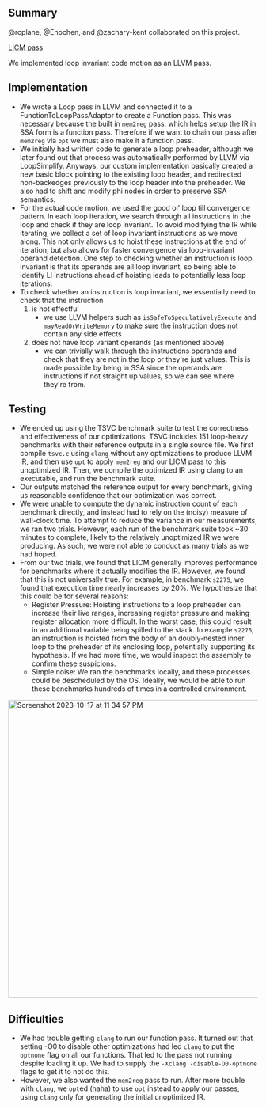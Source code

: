 ## Summary

@rcplane, @Enochen, and @zachary-kent collaborated on this project.

[LICM pass](https://github.com/Enochen/llvm-licm/blob/master/licm/LICM.cpp)

<!-- TODO Summary -->
We implemented loop invariant code motion as an LLVM pass.

## Implementation

- We wrote a Loop pass in LLVM and connected it to a FunctionToLoopPassAdaptor to create a Function pass. This was necessary because the built in `mem2reg` pass, which helps setup the IR in SSA form is a function pass. Therefore if we want to chain our pass after `mem2reg` via `opt` we must also make it a function pass.
- We initially had written code to generate a loop preheader, although we later found out that process was automatically performed by LLVM via LoopSimplify. Anyways, our custom implementation basically created a new basic block pointing to the existing loop header, and redirected non-backedges previously to the loop header into the preheader. We also had to shift and modify phi nodes in order to preserve SSA semantics.
- For the actual code motion, we used the good ol' loop till convergence pattern. In each loop iteration, we search through all instructions in the loop and check if they are loop invariant. To avoid modifying the IR while iterating, we collect a set of loop invariant instructions as we move along. This not only allows us to hoist these instructions at the end of iteration, but also allows for faster convergence via loop-invariant operand detection. One step to checking whether an instruction is loop invariant is that its operands are all loop invariant, so being able to identify LI instructions ahead of hoisting leads to potentially less loop iterations. 
- To check whether an instruction is loop invariant, we essentially need to check that the instruction
    1. is not effectful
        - we use LLVM helpers such as `isSafeToSpeculativelyExecute` and `mayReadOrWriteMemory` to make sure the instruction does not contain any side effects
    2. does not have loop variant operands (as mentioned above)
        - we can trivially walk through the instructions operands and check that they are not in the loop or they're just values. This is made possible by being in SSA since the operands are instructions if not straight up values, so we can see where they're from.

## Testing

- We ended up using the TSVC benchmark suite to test the correctness and effectiveness of our optimizations. TSVC includes 151 loop-heavy benchmarks with their reference outputs in a single source file. We first compile `tsvc.c` using `clang` without any optimizations to produce LLVM IR, and then use `opt` to apply `mem2reg` and our LICM pass to this unoptimized IR. Then, we compile the optimized IR using clang to an executable, and run the benchmark suite.
- Our outputs matched the reference output for every benchmark, giving us reasonable confidence that our optimization was correct.
- We were unable to compute the dynamic instruction count of each benchmark directly, and instead had to rely on the (noisy) measure of wall-clock time. To attempt to reduce the variance in our measurements, we ran two trials. However, each run of the benchmark suite took ~30 minutes to complete, likely to the relatively unoptimized IR we were producing. As such, we were not able to conduct as many trials as we had hoped.
- From our two trials, we found that LICM generally improves performance for benchmarks where it actually modifies the IR. However, we found that this is not universally true. For example, in benchmark `s2275`, we found that execution time nearly increases by 20%. We hypothesize that this could be for several reasons:
    - Register Pressure: Hoisting instructions to a loop preheader can increase their live ranges, increasing register pressure and making register allocation more difficult. In the worst case, this could result in an additional variable being spilled to the stack. In example `s2275`, an instruction is hoisted from the body of an doubly-nested inner loop to the preheader of its enclosing loop, potentially supporting its hypothesis. If we had more time, we would inspect the assembly to confirm these suspicions.
    - Simple noise: We ran the benchmarks locally, and these processes could be descheduled by the OS. Ideally, we would be able to run these benchmarks hundreds of times in a controlled environment.
  
<img width="603" alt="Screenshot 2023-10-17 at 11 34 57 PM" src="https://github.com/Enochen/llvm-licm/assets/73757337/0b71e6de-96e0-485b-b714-7c16191f957a">

## Difficulties

<!-- TODO Difficulties -->

- We had trouble getting `clang` to run our function pass. It turned out that setting -O0 to disable other optimizations had led `clang` to put the `optnone` flag on all our functions. That led to the pass not running despite loading it up. We had to supply the `-Xclang -disable-O0-optnone` flags to get it to not do this.
- However, we also wanted the `mem2reg` pass to run. After more trouble with `clang`, we `opt`ed (haha) to use `opt` instead to apply our passes, using `clang` only for generating the initial unoptimized IR.

